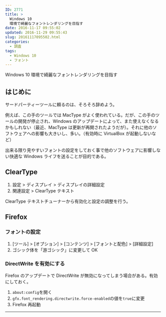 ```yaml
---
ID: 2771
title: >
  Windows 10
  環境で綺麗なフォントレンダリングを目指す
date: 2016-11-17 09:55:02
updated: 2016-11-29 09:55:43
slug: 20161117095502.html
categories:
  - 調査
tags:
  - Windows 10
  - フォント
---
```


Windows 10 環境で綺麗なフォントレンダリングを目指す

## はじめに

サードパーティーツールに頼るのは、そろそろ辞めよう。

例えば、この手のツールでは MacType がよく使われている。だが、この手のツールの開発が停止され、Windows のアップデートによって、また使えなくなるかもしれない（最近、MacType は更新が再開されたようだが）。それに他のソフトウェアへの影響も大きいし、多い。（有効時に VirtualBox が起動しないなど）

出来る限り見やすいフォントの設定をしておく事で他のソフトウェアに影響しない快適な Windows ライフを送ることが目的である。

## ClearType

1. 設定 > ディスプレイ > ディスプレイの詳細設定
1. 関連設定 > ClearType テキスト

ClearType テキストチューナーから有効化と設定の調整を行う。

## Firefox

### フォントの設定

1. [ツール] > [オプション] > [コンテンツ] > [フォントと配色] > [詳細設定]
1. ゴシック体を「游ゴシック」に変更して OK

### DirectWrite を有効にする

Firefox のアップデートで DirectWrite が無効になってしまう場合がある。有効にしておく。

1. `about:config`を開く
1. `gfx.font_rendering.directwrite.force-enabled`の値を`true`に変更
1. Firefox 再起動

---
